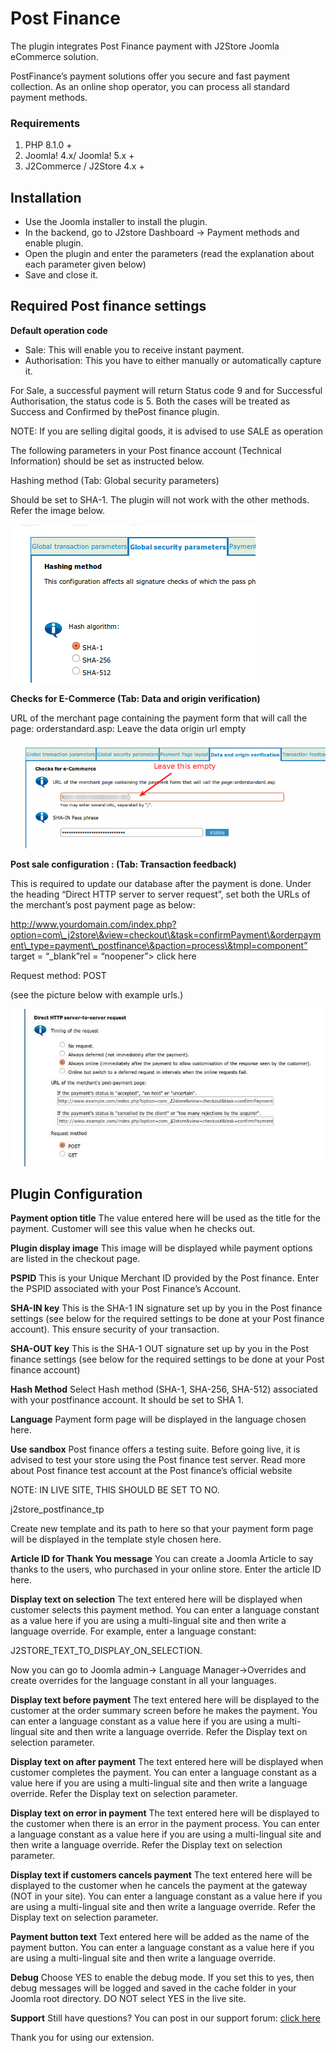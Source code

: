 # Post Finance

The plugin integrates Post Finance payment with J2Store Joomla eCommerce solution.

PostFinance’s payment solutions offer you secure and fast payment collection. As an online shop operator, you can process all standard payment methods.

### Requirements <a href="#requirements" id="requirements"></a>

1. PHP 8.1.0 +
2. Joomla! 4.x/ Joomla! 5.x +
3. J2Commerce / J2Store 4.x +

## Installation <a href="#installation" id="installation"></a>

* Use the Joomla installer to install the plugin.
* In the backend, go to J2store Dashboard -> Payment methods and enable plugin.
* Open the plugin and enter the parameters (read the explanation about each parameter given below)
* Save and close it.

## Required Post finance settings <a href="#required-post-finance-settings" id="required-post-finance-settings"></a>

**Default operation code**

* Sale: This will enable you to receive instant payment.
* Authorisation: This you have to either manually or automatically capture it.

For Sale, a successful payment will return Status code 9 and for Successful Authorisation, the status code is 5. Both the cases will be treated as Success and Confirmed by thePost finance plugin.

NOTE: If you are selling digital goods, it is advised to use SALE as operation

The following parameters in your Post finance account (Technical Information) should be set as instructed below.

Hashing method (Tab: Global security parameters)

Should be set to SHA-1. The plugin will not work with the other methods. Refer the image below.

![hashing method](https://raw.githubusercontent.com/j2store/doc-images/master/payment-methods/post-finance/hashing_method_ogone.png)

**Checks for E-Commerce (Tab: Data and origin verification)**

URL of the merchant page containing the payment form that will call the page: orderstandard.asp: Leave the data origin url empty

![check post finance](https://raw.githubusercontent.com/j2store/doc-images/master/payment-methods/post-finance/ecommerce_check_postfinance.png)

**Post sale configuration : (Tab: Transaction feedback)**

This is required to update our database after the payment is done. Under the heading “Direct HTTP server to server request”, set both the URLs of the merchant’s post payment page as below:

http://www.yourdomain.com/index.php?option=com\_j2store\&view=checkout\&task=confirmPayment\&orderpayment\_type=payment\_postfinance\&paction=process\&tmpl=component” target = “\_blank”rel = “noopener”> click here

Request method: POST

(see the picture below with example urls.)

![feedback](https://raw.githubusercontent.com/j2store/doc-images/master/payment-methods/post-finance/transaction_feedback_ogone.png)

## Plugin Configuration <a href="#plugin-configuration" id="plugin-configuration"></a>

**Payment option title** The value entered here will be used as the title for the payment. Customer will see this value when he checks out.

**Plugin display image** This image will be displayed while payment options are listed in the checkout page.

**PSPID** This is your Unique Merchant ID provided by the Post finance. Enter the PSPID associated with your Post Finance’s Account.

**SHA-IN key** This is the SHA-1 IN signature set up by you in the Post finance settings (see below for the required settings to be done at your Post finance account). This ensure security of your transaction.

**SHA-OUT key** This is the SHA-1 OUT signature set up by you in the Post finance settings (see below for the required settings to be done at your Post finance account)

**Hash Method** Select Hash method (SHA-1, SHA-256, SHA-512) associated with your postfinance account. It should be set to SHA 1.

**Language** Payment form page will be displayed in the language chosen here.

**Use sandbox** Post finance offers a testing suite. Before going live, it is advised to test your store using the Post finance test server. Read more about Post finance test account at the Post finance’s official website

NOTE: IN LIVE SITE, THIS SHOULD BE SET TO NO.

j2store\_postfinance\_tp

Create new template and its path to here so that your payment form page will be displayed in the template style chosen here.

**Article ID for Thank You message** You can create a Joomla Article to say thanks to the users, who purchased in your online store. Enter the article ID here.

**Display text on selection** The text entered here will be displayed when customer selects this payment method. You can enter a language constant as a value here if you are using a multi-lingual site and then write a language override. For example, enter a language constant:

J2STORE\_TEXT\_TO\_DISPLAY\_ON\_SELECTION.

Now you can go to Joomla admin-> Language Manager->Overrides and create overrides for the language constant in all your languages.

**Display text before payment** The text entered here will be displayed to the customer at the order summary screen before he makes the payment. You can enter a language constant as a value here if you are using a multi-lingual site and then write a language override. Refer the Display text on selection parameter.

**Display text on after payment** The text entered here will be displayed when customer completes the payment. You can enter a language constant as a value here if you are using a multi-lingual site and then write a language override. Refer the Display text on selection parameter.

**Display text on error in payment** The text entered here will be displayed to the customer when there is an error in the payment process. You can enter a language constant as a value here if you are using a multi-lingual site and then write a language override. Refer the Display text on selection parameter.

**Display text if customers cancels payment** The text entered here will be displayed to the customer when he cancels the payment at the gateway (NOT in your site). You can enter a language constant as a value here if you are using a multi-lingual site and then write a language override. Refer the Display text on selection parameter.

**Payment button text** Text entered here will be added as the name of the payment button. You can enter a language constant as a value here if you are using a multi-lingual site and then write a language override.

**Debug** Choose YES to enable the debug mode. If you set this to yes, then debug messages will be logged and saved in the cache folder in your Joomla root directory. DO NOT select YES in the live site.

**Support** Still have questions? You can post in our support forum: [click here](http://j2store.org/forum/index.html)

Thank you for using our extension.
